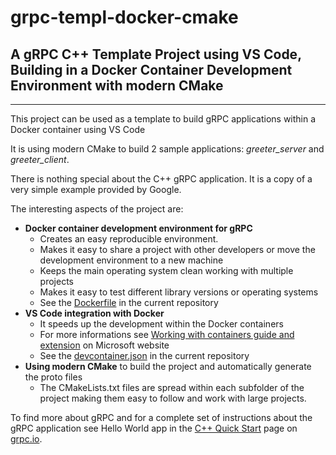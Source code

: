 grpc-templ-docker-cmake
=======================

## A gRPC C++ Template Project using VS Code, Building in a Docker Container Development Environment with modern CMake
----------------------------------------------------------

This project can be used as a template to build gRPC applications within a Docker container using VS Code

It is using modern CMake to build 2 sample applications: *greeter_server* and *greeter_client*. 

There is nothing special about the C++ gRPC application. It is a copy of a very simple example provided by Google.

The interesting aspects of the project are:
- **Docker container development environment for gRPC**
    - Creates an easy reproducible environment.
    - Makes it easy to share a project with other developers or move the development environment to a new machine
    - Keeps the main operating system clean working with multiple projects
    - Makes it easy to test different library versions or operating systems
    - See the [Dockerfile](https://github.com/tomatac/grpc-templ-docker-cmake/blob/main/.devcontainer/Dockerfile) in the current repository
- **VS Code integration with Docker** 
    - It speeds up the development within the Docker containers
    - For more informations see [Working with containers guide and extension](https://code.visualstudio.com/docs/containers/overview) on Microsoft website
    - See the [devcontainer.json](https://github.com/tomatac/grpc-templ-docker-cmake/blob/main/.devcontainer/devcontainer.json) in the current repository
- **Using modern CMake** to build the project and automatically generate the proto files
    - The CMakeLists.txt files are spread within each subfolder of the project making them easy to follow and work with large projects.

To find more about gRPC and for a complete set of instructions about the gRPC application see Hello World app in the [C++ Quick Start](https://grpc.io/docs/languages/cpp/quickstart) page on [grpc.io](https://grpc.io/).

 

